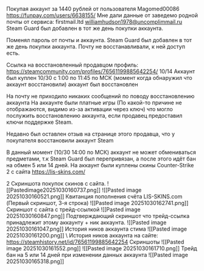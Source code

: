 Покупая аккаунт за 1440 рублей от пользователя Magomed00086
https://funpay.com/users/6638155/
Мне дали данные от заведемо родной почты от сервиса: firstmail.ltd 
williamhudson1978@uncomplimmail.ru
Steam Guard был добавлен в тот же день покупки аккаунта.


Поменял пароль от почты и аккаунта.
Steam Guard был добавлен в тот же день покупки аккаунта.
Почту не восстанавливали, к ней доступ есть.

Ссылка на восстановленный продавцом профиль: https://steamcommunity.com/profiles/76561199885642254/
10/14 Аккаунт был куплен
10/30 с 1:00 по 11:45 по МСК (момент когда обнаружил что аккаунт восстановили) аккаунт был восстановлен

На почту не приходило никаких сообщений по поводу восстановлению аккаунта
	На аккаунте были платные игры (По какой-то причине не отображаются, видимо из-за активации через ключ) что могло послужить восстановлению аккаунта, если продавец предоставил ключи поддержке Steam.

Недавно был оставлен отзыв на странице этого продавца, что у покупателя восстановили аккаунт Steam

В данный момент (10/30 14:00 по МСК) аккаунт не может обмениваться предметами, т.к Steam Guard был перепривязан, а после этого идёт бан на обмен 5 или 14 дней.
На аккаунт были куплены скины Counter-Strike 2 с сайта https://lis-skins.com/

2 Скриншота покупок скинов с сайта.
![[Pastedimage20251030160737.png]]
![[Pasted image 20251030160521.png]]
Квитанция пополнения счёта LIS-SKINS.com (Первый скриншот, 3-я строка)
![[Pasted image 20251030162741.png]]
Скриншот с сайта с трейд-ссылкой
![[Pasted image 20251030160847.png]]
Подтверждающий скриншот что трейд-ссылка принадлежит этому аккаунту + ник аккаунта.
![[Pasted image 20251030161047.png]]
История ников аккаунта стима
![[Pasted image 20251030161200.png]]
\\ История ников аккаунта на сайте: https://steamhistory.net/id/76561199885642254
Скриншоты 
![[Pasted image 20251030161552.png]]
![[Pasted image 20251030161710.png]]
Трейд бан на 5 или 14 дней при изменении данных аккаунта
![[Pasted image 20251030165318.png]]
